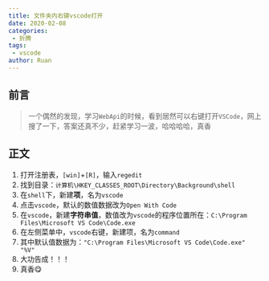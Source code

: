 ```yaml
---
title: 文件夹内右键vscode打开
date: 2020-02-08
categories:
 - 折腾
tags:
 - vscode
author: Ruan
---
```


## 前言

> 一个偶然的发现，学习`WebApi`的时候，看到居然可以右键打开`VSCode`，网上搜了一下，答案还真不少，赶紧学习一波，哈哈哈哈，真香

## 正文

1. 打开注册表，`[win]`+`[R]`，输入`regedit`
2. 找到目录：`计算机\HKEY_CLASSES_ROOT\Directory\Background\shell`
3. 在`shell`下，新建**项**，名为`vscode`
4. 点击`vscode`，默认的数值数据改为`Open With Code`
5. 在`vscode`，新建**字符串值**，数值改为`vscode`的程序位置所在：`C:\Program Files\Microsoft VS Code\Code.exe`
6. 在左侧菜单中，`vscode`右键，新建项，名为`command`
7. 其中默认值数据为：`"C:\Program Files\Microsoft VS Code\Code.exe" "%V"`
8. 大功告成！！！
9. 真香😋